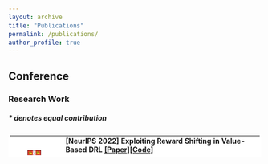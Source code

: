 ```yaml
---
layout: archive
title: "Publications"
permalink: /publications/
author_profile: true
---
```

<!-- {% if author.googlescholar %}
  You can also find my articles on <u><a href="{{author.googlescholar}}">my Google Scholar profile</a>.</u>
{% endif %} -->

<!-- {% include base_path %} -->
<!-- *: corresponding author -->


## Conference

<div class="content anchor" id="research"><h3>Research Work</h3> <h5>* denotes equal contribution</h5>

  <table bordercolor="white" bordercolordark="white" bordercolorlight="white" cellpadding="0" cellspacing="0" height="45" bgcolor="white">
    <tbody>
      <tr valign="baseline">
        <td width="90">
          <p align="center" style="margin-top:7mm; margin-right:2mm; margin-bottom:0; margin-left:0;" class=""><a target="_blank"><img src="images/cambridge.png" width="45" border="0"></a></p>
        </td>
        <td valign="middle"><p style="margin-top:0; margin-right:0; margin-bottom:2mm;">
          <span style="font-weight: bold;">[NeurIPS 2022] Exploiting Reward Shifting in Value-Based DRL <a href="https://arxiv.org/abs/2209.07288">[Paper]</a><a href="https://github.com/2Groza/RewardShifting">[Code] </a>
            <!-- <a href='https://sites.google.com/view/neurips2019pchid/'> [Homepage]</a> -->
          </span>
          <br>
          <span style="font-style: italic;"> Hao Sun, Lei Han, Rui Yang, Xiaoteng Ma, Jian Guo, Bolei Zhou
          <!-- </span> &nbsp; <a href="http://www.ie.cuhk.edu.hk/main/index.shtml">Department of Information Engineering</a>, The Chinese University of Hong Kong, Hong Kong S.A.R. -->
        </p>
        <li> A positive reward shifting leads to conservative exploitation, while a negative reward shifting leads to curiosity-driven exploration. <br>
        </li>
        <p>

<table bordercolor="white" bordercolordark="white" bordercolorlight="white" cellpadding="0" cellspacing="0" height="45" bgcolor="white">
    <tbody>
      <tr valign="baseline">
        <td width="90">
          <p align="center" style="margin-top:7mm; margin-right:2mm; margin-bottom:0; margin-left:0;" class=""><a target="_blank"><img src="images/cambridge.png" width="45" border="0"></a></p>
        </td>
        <td valign="middle"><p style="margin-top:0; margin-right:0; margin-bottom:2mm;">
          <span style="font-weight: bold;">[ICML 2022 DFUQ.W] DAUX: a Density-based Approach for Uncertainty eXplanations <a href="https://arxiv.org/abs/2207.05161">[Paper]</a><a href="https://anonymous.4open.science/r/DAUX-CBBF">[Code] </a>
            <!-- <a href='https://sites.google.com/view/neurips2019pchid/'> [Homepage]</a> -->
          </span>
          <br>
          <span style="font-style: italic;"> Hao Sun*, Boris van Breugel*, Jonathan Crabbe, Nabeel Seedat, Mihaela van der Schaar
          <!-- </span> &nbsp; <a href="http://www.ie.cuhk.edu.hk/main/index.shtml">Department of Information Engineering</a>, The Chinese University of Hong Kong, Hong Kong S.A.R. -->
        </p>
        <li> We propose a density-based approach to classify uncertain examples. <br>
        </li>
        <p>



<table bordercolor="white" bordercolordark="white" bordercolorlight="white" cellpadding="0" cellspacing="0" height="45" bgcolor="white">
    <tbody>
      <tr valign="baseline">
        <td width="90">
          <p align="center" style="margin-top:7mm; margin-right:2mm; margin-bottom:0; margin-left:0;" class=""><a target="_blank"><img src="images/cambridge.png" width="45" border="0"></a></p>
        </td>
        <td valign="middle"><p style="margin-top:0; margin-right:0; margin-bottom:2mm;">
          <span style="font-weight: bold;">[ICLR 2022] Rethinking Goal-conditioned Supervised Learning and Its Connection to Offline RL <a href="https://arxiv.org/abs/2202.04478">[Paper]</a><a href="https://github.com/YangRui2015/AWGCSL">[Code] </a>
            <!-- <a href='https://sites.google.com/view/neurips2019pchid/'> [Homepage]</a> -->
          </span>
          <br>
          <span style="font-style: italic;"> Rui Yang, Yiming Lu, Wenzhe Li, Hao Sun, Meng Fang, Yali Du, Xiu Li, Lei Han, Chongjie Zhang
          <!-- </span> &nbsp; <a href="http://www.ie.cuhk.edu.hk/main/index.shtml">Department of Information Engineering</a>, The Chinese University of Hong Kong, Hong Kong S.A.R. -->
        </p>
        <li> We optimize the GCSL with a lower bound of the goal-reaching objective and link the success of GCSL from perspective of offline RL. <br>
        </li>
        <p>
</tbody>
</table>


<table bordercolor="white" bordercolordark="white" bordercolorlight="white" cellpadding="0" cellspacing="0" height="45" bgcolor="white">
    <tbody>
      <tr valign="baseline">
        <td width="90">
          <p align="center" style="margin-top:7mm; margin-right:2mm; margin-bottom:0; margin-left:0;" class=""><a target="_blank"><img src="images/cuhk.png" width="45" border="0"></a></p>
        </td>
        <td valign="middle"><p style="margin-top:0; margin-right:0; margin-bottom:2mm;">
          <span style="font-weight: bold;">[IJCAI 2021] Hierarchical Multi-Scale Gaussian Transformer for Stock Movement Prediction <a href="https://www.ijcai.org/proceedings/2020/0640.pdf">[Paper]</a>
            <!-- <a href='https://sites.google.com/view/neurips2019pchid/'> [Homepage]</a> -->
          </span>
          <br>
          <span style="font-style: italic;"> Qianggang Ding, Sifan Wu, Hao Sun, Jiadong Guo, Jian Guo
          <!-- </span> &nbsp; <a href="http://www.ie.cuhk.edu.hk/main/index.shtml">Department of Information Engineering</a>, The Chinese University of Hong Kong, Hong Kong S.A.R. -->
        </p>
        <li> We adapt transformer to stock movement predictions. <br>
        </li>
        <p>


  <table bordercolor="white" bordercolordark="white" bordercolorlight="white" cellpadding="0" cellspacing="0" height="45" bgcolor="white">
  <tbody>
    <tr valign="baseline">
      <td width="90">
        <p align="center" style="margin-top:7mm; margin-right:2mm; margin-bottom:0; margin-left:0;" class=""><a target="_blank"><img src="images/cuhk.png" width="45" border="0"></a></p>
      </td>
      <td valign="middle"><p style="margin-top:0; margin-right:0; margin-bottom:2mm;">
        <span style="font-weight: bold;">[AAAI 2021] Adaptive Regularization of Labels <a href="https://arxiv.org/abs/1908.05474">[Paper]</a>
          <!-- <a href='https://sites.google.com/view/neurips2019pchid/'> [Homepage]</a> -->
        </span>
        <br>
        <span style="font-style: italic;"> Qianggang Ding, Sifan Wu, Hao Sun, Jiadong Guo, Shu-Tao Xia
        <!-- </span> &nbsp; <a href="http://www.ie.cuhk.edu.hk/main/index.shtml">Department of Information Engineering</a>, The Chinese University of Hong Kong, Hong Kong S.A.R. -->
      </p>
      <li> We study the correlations between lables to improve model performance. <br>
      </li>
      <p>

  <table bordercolor="white" bordercolordark="white" bordercolorlight="white" cellpadding="0" cellspacing="0" height="45" bgcolor="white">
  <tbody>
    <tr valign="baseline">
      <td width="90">
        <p align="center" style="margin-top:7mm; margin-right:2mm; margin-bottom:0; margin-left:0;" class=""><a target="_blank"><img src="images/cuhk.png" width="45" border="0"></a></p>
      </td>
      <td valign="middle"><p style="margin-top:0; margin-right:0; margin-bottom:2mm;">
        <span style="font-weight: bold;">[NeurIPS 2019 (Spotlight)] Policy Continuation with Hindsight Inverse Dynamics <a href="https://arxiv.org/abs/1910.14055">[Preprint]</a><a href="https://github.com/2Groza/PCHID_code">[Code] </a> <a href='https://sites.google.com/view/neurips2019pchid/'> [Homepage]</a>
        </span>
        <br>
        <span style="font-style: italic;"> Hao Sun, Zhizhong Li, Xiaotong Liu, Dahua Lin, Bolei Zhou
        <!-- </span> &nbsp; <a href="http://www.ie.cuhk.edu.hk/main/index.shtml">Department of Information Engineering</a>, The Chinese University of Hong Kong, Hong Kong S.A.R. -->
      </p>
      <li> Supervised Learning can be used to solve goal-conditioned RL tasks. <br>
      </li>



<!--
{% for post in site.publications reversed %} {% include archive-single-cv.html %} {% endfor %} -->


Preprints

<!-- {% for post in site.preprints reversed %} {% include archive-single-cv.html %} {% endfor %} -->

<!-- {% for post in site.publications reversed %}
  {% include archive-single.html %}
{% endfor %} -->
